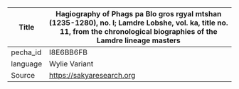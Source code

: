|Title | Hagiography of Phags pa Blo gros rgyal mtshan (1235-1280), no. I; Lamdre Lobshe, vol. ka, title no. 11, from the chronological biographies of the Lamdre lineage masters 
| --- | --- 
|pecha_id | I8E6BB6FB
|language | Wylie Variant
|Source | https://sakyaresearch.org